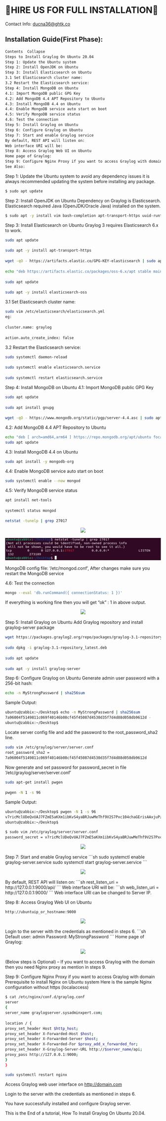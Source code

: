 # 🤝HIRE US FOR FULL INSTALLATION🤝

Contact Info: ducna36@ghtk.co
## Installation Guide(First Phase):
```sh
Contents  Collapse 
Steps to Install Graylog On Ubuntu 20.04
Step 1: Update the Ubuntu system
Step 2: Install OpenJDK on Ubuntu
Step 3: Install Elasticsearch on Ubuntu
3.1 Set Elasticsearch cluster name:
3.2 Restart the Elasticsearch service:
Step 4: Install MongoDB on Ubuntu
4.1: Import MongoDB public GPG Key
4.2: Add MongoDB 4.4 APT Repository to Ubuntu
4.3: Install MongoDB 4.4 on Ubuntu
4.4: Enable MongoDB service auto start on boot
4.5: Verify MongoDB service status
4.6: Test the connection
Step 5: Install Graylog on Ubuntu
Step 6: Configure Graylog on Ubuntu
Step 7: Start and enable Graylog service
By default, REST API will listen on:
Web interface URI will be:
Step 8: Access Graylog Web UI on Ubuntu
Home page of Graylog:
Step 9: Configure Nginx Proxy if you want to access Graylog with domain
See Also:
```
Step 1: Update the Ubuntu system
to avoid any dependency issues it is always recommended updating the system before installing any package.
```sh
$ sudo apt update
```
Step 2: Install OpenJDK on Ubuntu
Dependency on Graylog is Elasticsearch. Elasticsearch required Java (OpenJDK/Oracle Java) installed on the system. 
```sh
$ sudo apt -y install vim bash-completion apt-transport-https uuid-runtime pwgen openjdk-8-jre-headless
```
Step 3: Install Elasticsearch on Ubuntu
Graylog 3 requires Elasticsearch 6.x to work.
```sh
sudo apt update

sudo apt -y install apt-transport-https

wget -qO - https://artifacts.elastic.co/GPG-KEY-elasticsearch | sudo apt-key add -

echo "deb https://artifacts.elastic.co/packages/oss-6.x/apt stable main" | sudo tee -a /etc/apt/sources.list.d/elastic-6.x.list

sudo apt update

sudo apt -y install elasticsearch-oss
```
3.1 Set Elasticsearch cluster name:
```sh
sudo vim /etc/elasticsearch/elasticsearch.yml
eg:

cluster.name: graylog

action.auto_create_index: false
```
3.2 Restart the Elasticsearch service:
```sh
sudo systemctl daemon-reload

sudo systemctl enable elasticsearch.service

sudo systemctl restart elasticsearch.service
```
Step 4: Install MongoDB on Ubuntu 
4.1: Import MongoDB public GPG Key
```sh
sudo apt update

sudo apt install gnupg

wget -qO - https://www.mongodb.org/static/pgp/server-4.4.asc | sudo apt-key add -
```
4.2: Add MongoDB 4.4 APT Repository to Ubuntu
```sh
echo "deb [ arch=amd64,arm64 ] https://repo.mongodb.org/apt/ubuntu focal/mongodb-org/4.4 multiverse" | sudo tee /etc/apt/sources.list.d/mongodb-org-4.4.list
sudo apt update
```
4.3: Install MongoDB 4.4 on Ubuntu
```sh
sudo apt install -y mongodb-org
```
4.4: Enable MongoDB service auto start on boot
```sh
sudo systemctl enable --now mongod
```
4.5: Verify MongoDB service status
```sh
apt install net-tools

systemctl status mongod

netstat -tunelp | grep 27017
```
<p align="center"> <img src="https://imgur.com/a/eM9fPco"> </p>
<p align="center"> <img src="images-install/Manage-Logs-with-Graylog-server-on-Ubuntu-20-2.jpg"> </p>
MongoDB config file: ‘/etc/mongod.conf’, After changes make sure you restart the MongoDB service

4.6: Test the connection
```sh
mongo --eval 'db.runCommand({ connectionStatus: 1 })'
```
If everything is working fine then you will get “ok” : 1 in above output.
<p align="center"> <img src="images/Manage-Logs-with-Graylog-server-on-Ubuntu-20-3"> </p>

Step 5: Install Graylog on Ubuntu
Add Graylog repository and install graylog-server package
```sh
wget https://packages.graylog2.org/repo/packages/graylog-3.1-repository_latest.deb

sudo dpkg -i graylog-3.1-repository_latest.deb

sudo apt update

sudo apt -y install graylog-server
```
Step 6: Configure Graylog on Ubuntu
Generate admin user password with a 256-bit hash:
```sh
echo -n MyStrongPassword | sha256sum
```
Sample Output:
```sh
ubuntu@zabbix:~/Desktop$ echo -n MyStrongPassword | sha256sum
7a96004f5149811c069f40146b08cf45f45087d4530d35f7d4d88d058db9612d -
ubuntu@zabbix:~/Desktop$
```
Locate server config file and add the password to the root_password_sha2 line.
```sh
sudo vim /etc/graylog/server/server.conf 
root_password_sha2 = 
7a96004f5149811c069f40146b08cf45f45087d4530d35f7d4d88d058db9612d
```
Now generate and set password for password_secret in file ‘/etc/graylog/server/server.conf’
```sh
sudo apt-get install pwgen

pwgen -N 1 -s 96
```
Sample Output:
```sh
ubuntu@zabbix:~/Desktop$ pwgen -N 1 -s 96
v7ricMclUDeQvUAJ7FZmE5aKXm1ibKvS4yaBRJuwMeThf9V2S7Pxc104chaGErisAAxjuPzAfrtBIqkaDmBOhOuNyvfdbqet
ubuntu@zabbix:~/Desktop$
```
```sh
$ sudo vim /etc/graylog/server/server.conf
password_secret = v7ricMclUDeQvUAJ7FZmE5aKXm1ibKvS4yaBRJuwMeThf9V2S7Pxc104chaGErisAAxjuPzAfrtBIqkaDmBOhOuNyvfdbqet
```
<p align="center"> <img src="images/Manage-Logs-with-Graylog-server-on-Ubuntu-20-4"> </p>
Step 7: Start and enable Graylog service
```sh
sudo systemctl enable graylog-server.service
sudo systemctl start graylog-server.service
```
<p align="center"> <img src="images/Manage-Logs-with-Graylog-server-on-Ubuntu-20-5"> </p>
By default, REST API will listen on:
```sh
rest_listen_uri = http://127.0.0.1:9000/api/
```
Web interface URI will be: 
```sh
web_listen_uri = http://127.0.0.1:9000/
```
Web interface URI can be changed to Server IP.

Step 8: Access Graylog Web UI on Ubuntu 
```sh
http://ubuntuip_or_hostname:9000
```
<p align="center"> <img src="images/Manage-Logs-with-Graylog-server-on-Ubuntu-20-6"> </p>
Login to the server with the credentials as mentioned in steps 6.
```sh
Default user: admin
Password: MyStrongPassword
```
Home page of Graylog:
<p align="center"> <img src="images/Manage-Logs-with-Graylog-server-on-Ubuntu-20-7"> </p>
(Below steps is Optional) – If you want to access Graylog with the domain then you need Nginx proxy as mention in steps 9.

Step 9: Configure Nginx Proxy if you want to access Graylog with domain
Prerequisite to install Nginx on Ubuntu system
Here is the sample Nginx configuration without https (localaccess)
```sh
$ cat /etc/nginx/conf.d/graylog.conf 
server
{
server_name graylogserver.sysadminxpert.com;

location / {
proxy_set_header Host $http_host;
proxy_set_header X-Forwarded-Host $host;
proxy_set_header X-Forwarded-Server $host;
proxy_set_header X-Forwarded-For $proxy_add_x_forwarded_for;
proxy_set_header X-Graylog-Server-URL http://$server_name/api;
proxy_pass http://127.0.0.1:9000;
}
}
```
```sh
sudo systemctl restart nginx
```
Access Graylog web user interface on http://domain.com

Login to the server with the credentials as mentioned in steps 6.

You have successfully installed and configure Graylog server.

This is the End of a tutorial, How To Install Graylog On Ubuntu 20.04.